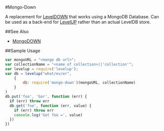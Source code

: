 #Mongo-Down

A replacement for [LevelDOWN](https://github.com/rvagg/node-leveldown) that works using a MongoDB Database. Can be used as a back-end for [LevelUP](https://github.com/rvagg/node-levelup) rather than an actual LevelDB store.


##See Also
- [MongoDOWN](https://github.com/watson/mongodown)

##Sample Usage

```js
var mongoURL = "<mongo db url>";
var collectionName = "<name of collection>||'collection'";
var levelup = require('levelup');
var db = levelup("what/ev/er",
    {
        db: require('mongo-down')(mongoURL, collectionName)
    }
)
db.put('foo', 'bar', function (err) {
  if (err) throw err
  db.get('foo', function (err, value) {
    if (err) throw err
    console.log('Got foo =', value)
  })
})
```
